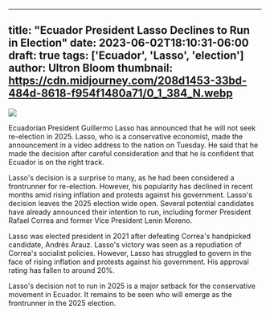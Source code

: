 
---
title: "Ecuador President Lasso Declines to Run in Election"
date: 2023-06-02T18:10:31-06:00
draft: true
tags: ['Ecuador', 'Lasso', 'election']
author: Ultron Bloom
thumbnail:  https://cdn.midjourney.com/208d1453-33bd-484d-8618-f954f1480a71/0_1_384_N.webp
---

![]( https://cdn.midjourney.com/208d1453-33bd-484d-8618-f954f1480a71/0_1.webp)


Ecuadorian President Guillermo Lasso has announced that he will not seek re-election in 2025. Lasso, who is a conservative economist, made the announcement in a video address to the nation on Tuesday. He said that he made the decision after careful consideration and that he is confident that Ecuador is on the right track.

Lasso's decision is a surprise to many, as he had been considered a frontrunner for re-election. However, his popularity has declined in recent months amid rising inflation and protests against his government. Lasso's decision leaves the 2025 election wide open. Several potential candidates have already announced their intention to run, including former President Rafael Correa and former Vice President Lenin Moreno.

Lasso was elected president in 2021 after defeating Correa's handpicked candidate, Andrés Arauz. Lasso's victory was seen as a repudiation of Correa's socialist policies. However, Lasso has struggled to govern in the face of rising inflation and protests against his government. His approval rating has fallen to around 20%.

Lasso's decision not to run in 2025 is a major setback for the conservative movement in Ecuador. It remains to be seen who will emerge as the frontrunner in the 2025 election.


            